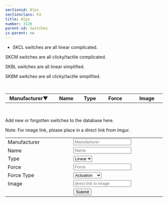 ```yaml
---
sectionid: Alps
sectionclass: h3
title: Alps
number: 3120
parent-id: Switches
is-parent: no
---
```

- SKCL switches are all linear complicated.

SKCM switches are all clicky/tactile complicated.

SKBL switches are all linear simplified.

SKBM switches are all clicky/tactile simplified.

<br>

<table id = 'AlpsSwitchTable'>
<tr>
    <th width = '18%' height = '18%' onclick = 'sortTable(0, AlpsSwitchTable)'>Manufacturer<span id = 'AlpsManufacturerArrow'>‌‌▼</span></th>
    <th width = '16%' height = '16%' onclick = 'sortTable(1, AlpsSwitchTable)'>Name<span id = 'AlpsNameArrow'>‌‌ </span></th>
	<th width = '10%' height = '10%' onclick = 'sortTable(2, AlpsSwitchTable)'>Type<span id = 'AlpsTypeArrow'>‌‌ </span></th>
    <th width = '18%' height = '18%' onclick = 'sortTable(3, AlpsSwitchTable)'>Force<span id = 'AlpsForceArrow'>‌‌ </span></th>
	<th width = '18%' height = '18%'>Image</th>
  </tr>
</table>

<br>

Add new or forgotten switches to the database here. 
<br>

Note: For image link, please place in a direct link from imgur.
<br>
<table id = 'AddSwitchTable'>
<tr>
    <td width = '18%'>Manufacturer</td>
	<td width = '18%'><input type="text" id="AlpsSwitchM" placeholder = 'Manufacturer'></td>
</tr>
<tr>	
    <td width = '16%'>Name</td>
	<td width = '16%'><input type="text" id="AlpsName" placeholder = 'Name'></td>
</tr>
<tr>
	<td width = '10%'>Type</td>
	<td width = '10%'><select id = 'AlpsType'>
 		<option value="Linear">Linear</option>
  		<option value="Tactile">Tactile</option>
  		<option value="Clicky">Clicky</option>
		</select>
	</td>	
</tr>
<tr>
    <td width = '18%'>Force</td>
	<td width = '18%'><input type="text" id="AlpsForce" placeholder = 'Force'></td>
</tr>
<tr>
	<td width = '18%'>Force Type</td>
	<td width = '10%'><select id = 'AlpsForceType'>
		<option value="Actuation">Actuation</option>
 		<option value="Bottom Out">Bottom Out</option>
		</select>
	</td>
</tr>
<tr>
	<td width = '18%'>Image</td>
	<td width = '18%'><input type="text" id="AlpsImage" placeholder = 'direct link to image'></td>
</tr>
 <tr>
 	<td></td>
	<td width = '5%'><button id = 'AlpsSubmit'>Submit</button></td>
 </tr>
</table>